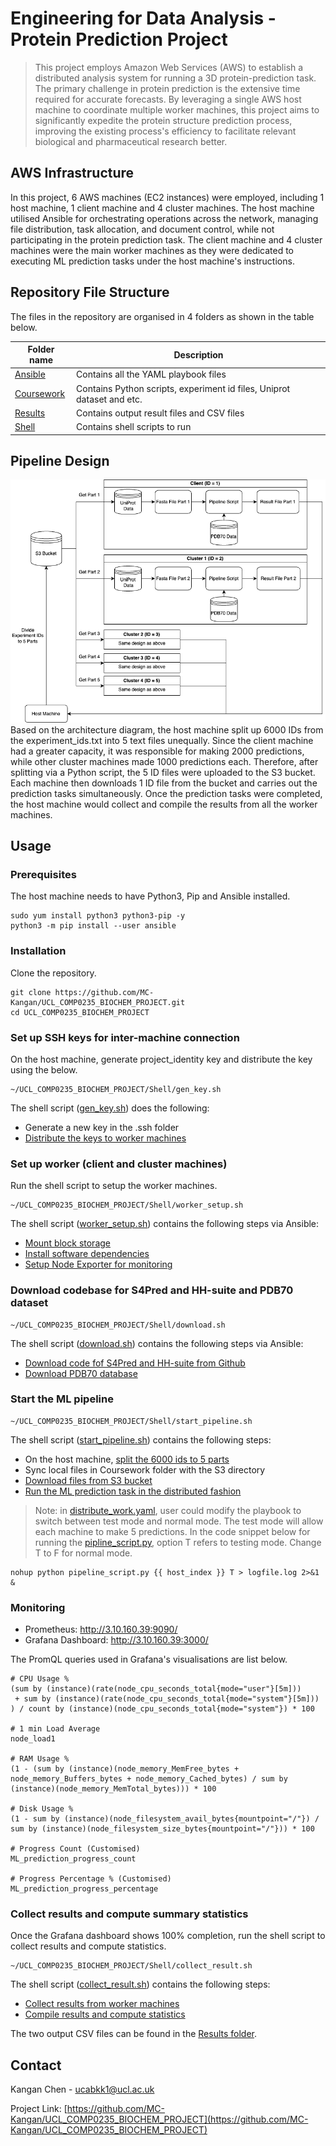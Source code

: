 
# Engineering for Data Analysis - Protein Prediction Project
> This project employs Amazon Web Services (AWS) to establish a distributed analysis system for running a 3D protein-prediction task. The primary challenge in protein prediction is the extensive time required for accurate forecasts. By leveraging a single AWS host machine to coordinate multiple worker machines, this project aims to significantly expedite the protein structure prediction process, improving the existing process's efficiency to facilitate relevant biological and pharmaceutical research better.

## AWS Infrastructure

In this project, 6 AWS machines (EC2 instances) were employed, including 1 host machine, 1 client machine and 4 cluster machines. The host machine utilised Ansible for orchestrating operations across the network, managing file distribution, task allocation, and document control, while not participating in the protein prediction task. The client machine and 4 cluster machines were the main worker machines as they were dedicated to executing ML prediction tasks under the host machine's instructions. 

## Repository File Structure
The files in the repository are organised in 4 folders as shown in the table below. 

| Folder name | Description |
|----------|----------|
| [Ansible](./Ansible/) | Contains all the YAML playbook files| 
| [Coursework](./Coursework/) | Contains Python scripts, experiment id files, Uniprot dataset and etc.| 
| [Results](./Results/) | Contains output result files and CSV files |
| [Shell](./Shell/) | Contains shell scripts to run | 

## Pipeline Design

![Architecture](./Design.png)
Based on the architecture diagram, the host machine split up 6000 IDs from the experiment_ids.txt into 5 text files unequally. Since the client machine had a greater capacity, it was responsible for making 2000 predictions, while other cluster machines made 1000 predictions each. Therefore, after splitting via a Python script, the 5 ID files were uploaded to the S3 bucket. Each machine then downloads 1 ID file from the bucket and carries out the prediction tasks simultaneously. Once the prediction tasks were completed, the host machine would collect and compile the results from all the worker machines.

## Usage
### Prerequisites
The host machine needs to have Python3, Pip and Ansible installed.

```shell
sudo yum install python3 python3-pip -y
python3 -m pip install --user ansible
```

### Installation
Clone the repository.
```shell
git clone https://github.com/MC-Kangan/UCL_COMP0235_BIOCHEM_PROJECT.git
cd UCL_COMP0235_BIOCHEM_PROJECT
```

### Set up SSH keys for inter-machine connection
On the host machine, generate project_identity key and distribute the key using the below.

```shell
~/UCL_COMP0235_BIOCHEM_PROJECT/Shell/gen_key.sh 
```
The shell script ([gen_key.sh](./Shell/gen_key.sh)) does the following:
- Generate a new key in the .ssh folder
- [Distribute the keys to worker machines](./Ansible/distribute_keys.yaml)

### Set up worker (client and cluster machines)
Run the shell script to setup the worker machines.

```shell
~/UCL_COMP0235_BIOCHEM_PROJECT/Shell/worker_setup.sh 
```
The shell script ([worker_setup.sh](./Shell/worker_setup.sh)) contains the following steps via Ansible:
- [Mount block storage](./Ansible/mount_volume.yaml)
- [Install software dependencies](./Ansible/setup.yaml)
- [Setup Node Exporter for monitoring](./Ansible/node_exporter.yaml)

### Download codebase for S4Pred and HH-suite and PDB70 dataset
```shell
~/UCL_COMP0235_BIOCHEM_PROJECT/Shell/download.sh 
```
The shell script ([download.sh](./Shell/download.sh)) contains the following steps via Ansible:
- [Download code fof S4Pred and HH-suite from Github](./Ansible/code_downloader.yaml)
- [Download PDB70 database](./Ansible/data_downloader.yaml)

### Start the ML pipeline
```shell
~/UCL_COMP0235_BIOCHEM_PROJECT/Shell/start_pipeline.sh
```
The shell script ([start_pipeline.sh](./Shell/start_pipeline.sh)) contains the following steps:
- On the host machine, [split the 6000 ids to 5 parts](./Coursework/distribute_ids.py)
- Sync local files in Coursework folder with the S3 directory
- [Download files from S3 bucket](./Ansible/s3_bucket.yaml)
- [Run the ML prediction task in the distributed fashion](./Ansible/distribute_work.yaml)

> Note: in [distribute_work.yaml](./Ansible/distribute_work.yaml), user could modify the playbook to switch between test mode and normal mode. The test mode will allow each machine to make 5 predictions. In the code snippet below for running the [pipline_script.py](./Coursework/pipeline_script.py), option T refers to testing mode. Change T to F for normal mode.
```shell
nohup python pipeline_script.py {{ host_index }} T > logfile.log 2>&1 &
```
### Monitoring
- Prometheus: http://3.10.160.39:9090/
- Grafana Dashboard: http://3.10.160.39:3000/

The PromQL queries used in Grafana's visualisations are list below.
```shell
# CPU Usage %
(sum by (instance)(rate(node_cpu_seconds_total{mode="user"}[5m])) 
 + sum by (instance)(rate(node_cpu_seconds_total{mode="system"}[5m]))
) / count by (instance)(node_cpu_seconds_total{mode="system"}) * 100

# 1 min Load Average
node_load1

# RAM Usage %
(1 - (sum by (instance)(node_memory_MemFree_bytes + node_memory_Buffers_bytes + node_memory_Cached_bytes) / sum by (instance)(node_memory_MemTotal_bytes))) * 100

# Disk Usage %
(1 - sum by (instance)(node_filesystem_avail_bytes{mountpoint="/"}) / sum by (instance)(node_filesystem_size_bytes{mountpoint="/"})) * 100

# Progress Count (Customised)
ML_prediction_progress_count

# Progress Percentage % (Customised)
ML_prediction_progress_percentage
```

### Collect results and compute summary statistics
Once the Grafana dashboard shows 100% completion, run the shell script to collect results and compute statistics.
```shell
~/UCL_COMP0235_BIOCHEM_PROJECT/Shell/collect_result.sh
```
The shell script ([collect_result.sh](./Shell/collect_result.sh)) contains the following steps:
- [Collect results from worker machines](./Ansible/collect_result.yaml)
- [Compile results and compute statistics](./Coursework/compile_results.py)

The two output CSV files can be found in the [Results folder](./Results/).



## Contact
Kangan Chen - ucabkk1@ucl.ac.uk

Project Link: [https://github.com/MC-Kangan/UCL_COMP0235_BIOCHEM_PROJECT](https://github.com/MC-Kangan/UCL_COMP0235_BIOCHEM_PROJECT)
